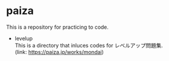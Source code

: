 # paiza
This is a repository for practicing to code.

- levelup<br>
This is a directory that inluces codes for レベルアップ問題集.<br>
(link: https://paiza.jp/works/mondai)


